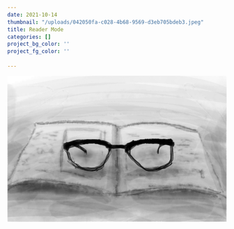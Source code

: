 ```yaml
---
date: 2021-10-14
thumbnail: "/uploads/042050fa-c028-4b68-9569-d3eb705bdeb3.jpeg"
title: Reader Mode
categories: []
project_bg_color: ''
project_fg_color: ''

---
```

![](/uploads/042050fa-c028-4b68-9569-d3eb705bdeb3.jpeg)